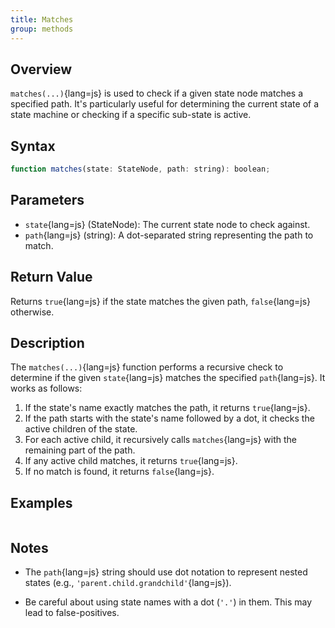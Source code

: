 ```yaml
---
title: Matches
group: methods
---
```


## Overview

`matches(...)`{lang=js} is used to check if a given state node matches a
specified path. It's particularly useful for determining the current state of a
state machine or checking if a specific sub-state is active.

## Syntax

```js
function matches(state: StateNode, path: string): boolean;
```

## Parameters

-   `state`{lang=js} (StateNode): The current state node to check against.
-   `path`{lang=js} (string): A dot-separated string representing the path to
    match.

## Return Value

Returns `true`{lang=js} if the state matches the given path, `false`{lang=js}
otherwise.

## Description

The `matches(...)`{lang=js} function performs a recursive check to determine if
the given `state`{lang=js} matches the specified `path`{lang=js}. It works as
follows:

1. If the state's name exactly matches the path, it returns `true`{lang=js}.
2. If the path starts with the state's name followed by a dot, it checks the
   active children of the state.
3. For each active child, it recursively calls `matches`{lang=js} with the
   remaining part of the path.
4. If any active child matches, it returns `true`{lang=js}.
5. If no match is found, it returns `false`{lang=js}.

## Examples

```js {file=./01-example.js copy}

```

## Notes

-   The `path`{lang=js} string should use dot notation to represent nested
    states (e.g., `'parent.child.grandchild'`{lang=js}).
-   Be careful about using state names with a dot (`'.'`) in them. This may lead
    to false-positives.

    ```javascript {file=./02-false-positive.js fileRange='3-' copy}

    ```
